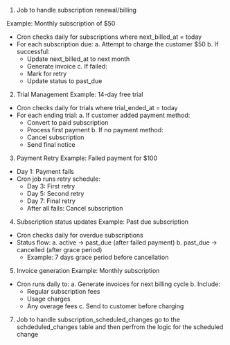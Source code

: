 1. Job to handle subscription renewal/billing

Example: Monthly subscription of $50
- Cron checks daily for subscriptions where next_billed_at = today
- For each subscription due:
  a. Attempt to charge the customer $50
  b. If successful: 
     - Update next_billed_at to next month
     - Generate invoice
  c. If failed:
     - Mark for retry
     - Update status to past_due



2. Trial Management
Example: 14-day free trial
- Cron checks daily for trials where trial_ended_at = today
- For each ending trial:
  a. If customer added payment method:
     - Convert to paid subscription
     - Process first payment
  b. If no payment method:
     - Cancel subscription
     - Send final notice


3. Payment Retry
Example: Failed payment for $100
- Day 1: Payment fails
- Cron job runs retry schedule:
  - Day 3: First retry
  - Day 5: Second retry
  - Day 7: Final retry
  - After all fails: Cancel subscription

4. Subscription status updates
Example: Past due subscription
- Cron checks daily for overdue subscriptions
- Status flow:
  a. active → past_due (after failed payment)
  b. past_due → cancelled (after grace period)
  - Example: 7 days grace period before cancellation


5. Invoice generation
Example: Monthly subscription
- Cron runs daily to:
  a. Generate invoices for next billing cycle
  b. Include:
     - Regular subscription fees
     - Usage charges
     - Any overage fees
  c. Send to customer before charging

7. Job to handle subscription_scheduled_changes
go to the schdeduled_changes table and then perfrom the logic for the scheduled change